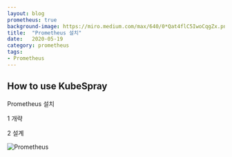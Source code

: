```yaml
---
layout: blog
prometheus: true
background-image: https://miro.medium.com/max/640/0*Qat4flC5IwoCqgZx.png
title:  "Prometheus 설치"
date:   2020-05-19
category: prometheus
tags:
- Prometheus
---
```


##  How to use KubeSpray 
Prometheus 설치
 
1 개략

2 설계

[1]: https://openinfradev.github.io/assets/img/blog_prometheus.jpg
  
![Prometheus][1]




